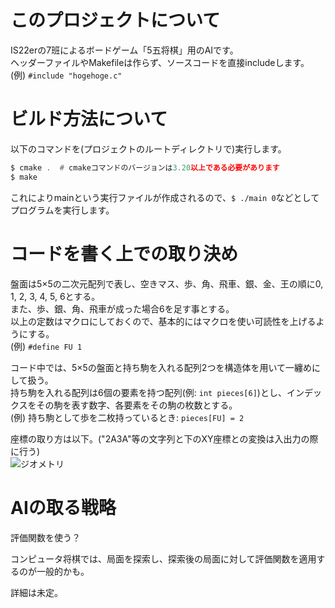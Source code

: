 # このプロジェクトについて

IS22erの7班によるボードゲーム「5五将棋」用のAIです。  
ヘッダーファイルやMakefileは作らず、ソースコードを直接includeします。  
(例) `#include "hogehoge.c"`

# ビルド方法について

以下のコマンドを(プロジェクトのルートディレクトリで)実行します。
```asm
$ cmake .  # cmakeコマンドのバージョンは3.20以上である必要があります
$ make
```
これによりmainという実行ファイルが作成されるので、`$ ./main 0`などとしてプログラムを実行します。

# コードを書く上での取り決め

盤面は5×5の二次元配列で表し、空きマス、歩、角、飛車、銀、金、王の順に0, 1, 2, 3, 4, 5, 6とする。  
また、歩、銀、角、飛車が成った場合6を足す事とする。  
以上の定数はマクロにしておくので、基本的にはマクロを使い可読性を上げるようにする。  
(例) `#define FU 1`

コード中では、5×5の盤面と持ち駒を入れる配列2つを構造体を用いて一纏めにして扱う。  
持ち駒を入れる配列は6個の要素を持つ配列(例: `int pieces[6]`)とし、インデックスをその駒を表す数字、各要素をその駒の枚数とする。  
(例) 持ち駒として歩を二枚持っているとき: `pieces[FU] = 2`

座標の取り方は以下。("2A3A"等の文字列と下のXY座標との変換は入出力の際に行う)  
![ジオメトリ](https://user-images.githubusercontent.com/79792475/142727582-45234b19-c525-463a-aea4-45e7ef3e4ed7.png)

# AIの取る戦略

評価関数を使う？

コンピュータ将棋では、局面を探索し、探索後の局面に対して評価関数を適用するのが一般的かも。

詳細は未定。
